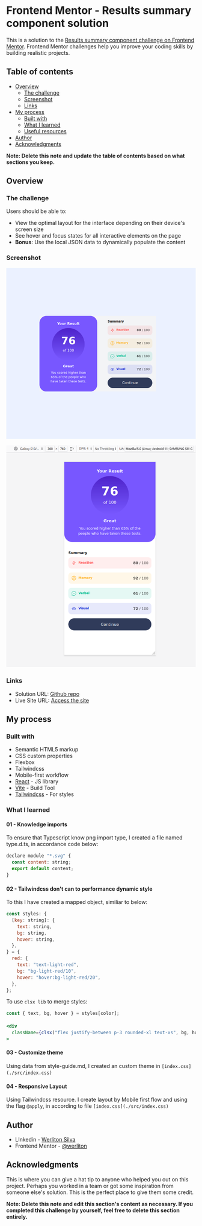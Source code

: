 # Frontend Mentor - Results summary component solution

This is a solution to the [Results summary component challenge on Frontend Mentor](https://www.frontendmentor.io/challenges/results-summary-component-CE_K6s0maV). Frontend Mentor challenges help you improve your coding skills by building realistic projects.

## Table of contents

- [Overview](#overview)
  - [The challenge](#the-challenge)
  - [Screenshot](#screenshot)
  - [Links](#links)
- [My process](#my-process)
  - [Built with](#built-with)
  - [What I learned](#what-i-learned)
  - [Useful resources](#useful-resources)
- [Author](#author)
- [Acknowledgments](#acknowledgments)

**Note: Delete this note and update the table of contents based on what sections you keep.**

## Overview

### The challenge

Users should be able to:

- View the optimal layout for the interface depending on their device's screen size
- See hover and focus states for all interactive elements on the page
- **Bonus**: Use the local JSON data to dynamically populate the content

### Screenshot

![Desktop](./src/assets/images/desktop.png)

![Mobile](./src/assets/images/mobile.png)

### Links

- Solution URL: [Github repo](https://github.com/werliton/result-summary)
- Live Site URL: [Access the site](https://ws-result-summary.netlify.app/)

## My process

### Built with

- Semantic HTML5 markup
- CSS custom properties
- Flexbox
- Tailwindcss
- Mobile-first workflow
- [React](https://reactjs.org/) - JS library
- [Vite](https://vite.dev/) - Build Tool
- [Tailwindcss](https://tailwindcss.com/) - For styles

### What I learned

#### 01 - Knowledge imports

To ensure that Typescript know png import type, I created a file named type.d.ts, in accordance code below:

```javascript
declare module "*.svg" {
  const content: string;
  export default content;
}
```

#### 02 - Tailwindcss don't can to performance dynamic style

To this I have created a mapped object, similiar to below:

```javascript
const styles: {
  [key: string]: {
    text: string,
    bg: string,
    hover: string,
  },
} = {
  red: {
    text: "text-light-red",
    bg: "bg-light-red/10",
    hover: "hover:bg-light-red/20",
  },
};
```

To use `clsx lib` to merge styles:

```jsx
const { text, bg, hover } = styles[color];

<div
  className={clsx("flex justify-between p-3 rounded-xl text-xs", bg, hover)}
>
```

#### 03 - Customize theme

Using data from style-guide.md, I created an custom theme in `[index.css](./src/index.css)`

#### 04 - Responsive Layout

Using Tailwindcss resource. I create layout by Mobile first flow and using the flag `@apply`, in according to file `[index.css](./src/index.css)`

## Author

- LInkedin - [Werliton Silva](https://www.linkedin.com/in/werliton-silva/)
- Frontend Mentor - [@werliton](https://www.frontendmentor.io/profile/werliton)

## Acknowledgments

This is where you can give a hat tip to anyone who helped you out on this project. Perhaps you worked in a team or got some inspiration from someone else's solution. This is the perfect place to give them some credit.

**Note: Delete this note and edit this section's content as necessary. If you completed this challenge by yourself, feel free to delete this section entirely.**
